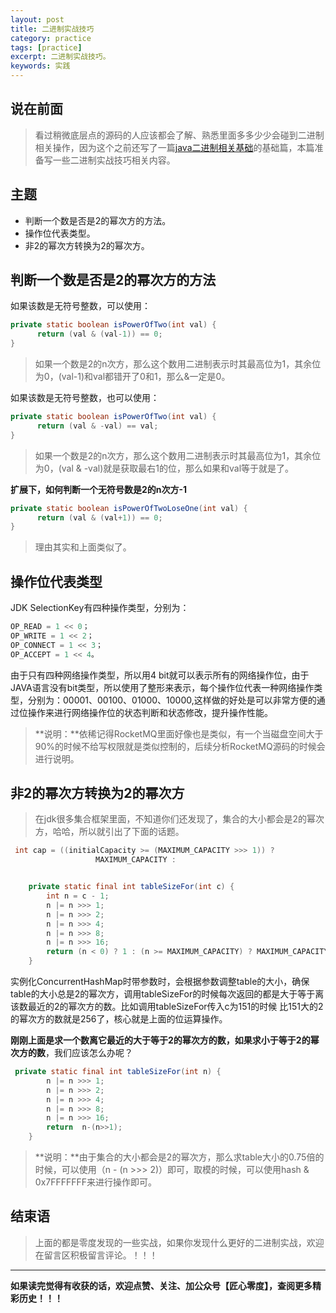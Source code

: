 ```yaml
---
layout: post
title: 二进制实战技巧
category: practice
tags: [practice]
excerpt: 二进制实战技巧。
keywords: 实践
---
```





## 说在前面

> 看过稍微底层点的源码的人应该都会了解、熟悉里面多多少少会碰到二进制相关操作，因为这个之前还写了一篇[java二进制相关基础](http://mp.weixin.qq.com/s/AIvthkKEqacnfZBIZAxSKA)的基础篇，本篇准备写一些二进制实战技巧相关内容。



## 主题
- 判断一个数是否是2的幂次方的方法。
- 操作位代表类型。
- 非2的幂次方转换为2的幂次方。


## 判断一个数是否是2的幂次方的方法

如果该数是无符号整数，可以使用：
``` java
private static boolean isPowerOfTwo(int val) {
      return (val & (val-1)) == 0;
}
```
> 如果一个数是2的n次方，那么这个数用二进制表示时其最高位为1，其余位为0，(val-1)和val都错开了0和1，那么&一定是0。



如果该数是无符号整数，也可以使用：

``` java
private static boolean isPowerOfTwo(int val) {
      return (val & -val) == val;
}
```
> 如果一个数是2的n次方，那么这个数用二进制表示时其最高位为1，其余位为0，(val & -val)就是获取最右1的位，那么如果和val等于就是了。


**扩展下，如何判断一个无符号数是2的n次方-1**
``` java
private static boolean isPowerOfTwoLoseOne(int val) {
      return (val & (val+1)) == 0;
}
```
>理由其实和上面类似了。



## 操作位代表类型
JDK SelectionKey有四种操作类型，分别为：
``` java
OP_READ = 1 << 0；
OP_WRITE = 1 << 2；
OP_CONNECT = 1 << 3；
OP_ACCEPT = 1 << 4。
```
由于只有四种网络操作类型，所以用4 bit就可以表示所有的网络操作位，由于JAVA语言没有bit类型，所以使用了整形来表示，每个操作位代表一种网络操作类型，分别为：00001、00100、01000、10000,这样做的好处是可以非常方便的通过位操作来进行网络操作位的状态判断和状态修改，提升操作性能。

>**说明：**依稀记得RocketMQ里面好像也是类似，有一个当磁盘空间大于90%的时候不给写权限就是类似控制的，后续分析RocketMQ源码的时候会进行说明。



## 非2的幂次方转换为2的幂次方
>在jdk很多集合框架里面，不知道你们还发现了，集合的大小都会是2的幂次方，哈哈，所以就引出了下面的话题。


``` java
 int cap = ((initialCapacity >= (MAXIMUM_CAPACITY >>> 1)) ?
                   MAXIMUM_CAPACITY :


    private static final int tableSizeFor(int c) {
        int n = c - 1;
        n |= n >>> 1;
        n |= n >>> 2;
        n |= n >>> 4;
        n |= n >>> 8;
        n |= n >>> 16;
        return (n < 0) ? 1 : (n >= MAXIMUM_CAPACITY) ? MAXIMUM_CAPACITY : n + 1;
    }
```

实例化ConcurrentHashMap时带参数时，会根据参数调整table的大小，确保table的大小总是2的幂次方，调用tableSizeFor的时候每次返回的都是大于等于离该数最近的2的幂次方的数。比如调用tableSizeFor传入c为151的时候 比151大的2的幂次方的数就是256了，核心就是上面的位运算操作。



**刚刚上面是求一个数离它最近的大于等于2的幂次方的数，如果求小于等于2的幂次方的数**，我们应该怎么办呢？

``` java
 private static final int tableSizeFor(int n) {
        n |= n >>> 1;
        n |= n >>> 2;
        n |= n >>> 4;
        n |= n >>> 8;
        n |= n >>> 16;
        return  n-(n>>1);
    }
```

>**说明：**由于集合的大小都会是2的幂次方，那么求table大小的0.75倍的时候，可以使用（n - (n >>> 2)）即可，取模的时候，可以使用hash & 0x7FFFFFFF来进行操作即可。


## 结束语
>上面的都是零度发现的一些实战，如果你发现什么更好的二进制实战，欢迎在留言区积极留言评论。！！！




--------------
**如果读完觉得有收获的话，欢迎点赞、关注、加公众号【匠心零度】，查阅更多精彩历史！！！**

